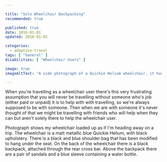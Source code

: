 ```yaml
---

title: "Solo Wheelchair Backpacking"
recommended: true

published: true
date: 2016-01-01
updated: 2016-01-02

categories: 
  - adaptive-travel
tags: [ "General" ]
disabilities: [ "Wheelchair Users" ]

image: true
imageAltText: "A side photograph of a Quickie Helium wheelchair, it has a matt blue anodised frame with black upholstery. There is a black and blue shoulder bag that has been modified to hang under the seat. On the back of the wheelchair there is a black backpack, attached through the rear cross bar. Above the backpack there are a pair of sandals and a blue sleeve containing a water bottle."

---
```


When you're travelling as a wheelchair user there's this very frustrating assumption that you will never be travelling without someone who's job (either paid or unpaid) it is to help with with travelling, so we're always supposed to be with someone. Then when we are with someone it's never thought of that we might be travelling with friends who will help when they can but aren't solely there to help the wheelchair user.<!--more-->

Photograph shows my wheelchair loaded up as if I'm heading away on a trip. The wheelchair is a matt metallic blue Quickie Helium, with black upholstery. There is a black and blue shoulder bag that has been modified to hang under the seat. On the back of the wheelchair there is a black backpack, attached through the rear cross bar. Above the backpack there are a pair of sandals and a blue sleeve containing a water bottle.